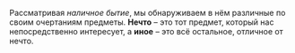 Рассматривая *наличное бытие*, мы
обнаруживаем в нём различные по своим очертаниям предметы. **Нечто** – это тот предмет,
который нас непосредственно интересует, а **иное** – это всё остальное, отличное от нечто.